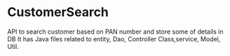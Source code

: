 # CustomerSearch
API to search customer based on PAN number and store some of details in DB
It has Java files related to entity, Dao, Controller Class,service, Model, Util.

